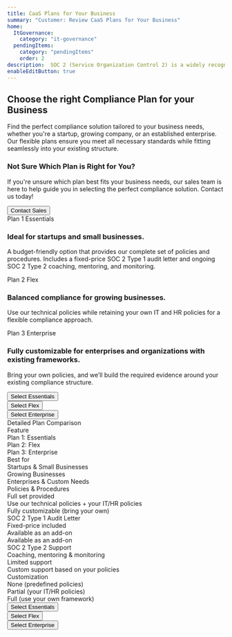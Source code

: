 ```yaml
---
title: CaaS Plans for Your Business
summary: "Customer: Review CaaS Plans for Your Business"
home:
  ItGovernance:
    category: "it-governance"
  pendingItems:
    category: "pendingItems"
    order: 2
description:  SOC 2 (Service Organization Control 2) is a widely recognized framework designed to evaluate and enhance the security, availability, processing integrity, confidentiality, and privacy of service organizations. Choose the right compliance plan for your business.
enableEditButton: true
---
```


<div class="grow">
<section class="py-8 bg-white dark:bg-gray-900 lg:py-24" id="soc2-plans">
  <div class="px-4 mx-auto max-w-8xl lg:px-4">
    <h2 class="mb-4 text-3xl font-bold text-gray-900 lg:font-extrabold lg:text-4xl lg:leading-snug dark:text-white lg:text-center 2xl:px-48">
      Choose the right Compliance Plan for your Business
    </h2>
    <p class="mb-10 text-lg font-normal text-gray-500 dark:text-gray-400 lg:text-center lg:text-xl lg:mb-16">
      Find the perfect compliance solution tailored to your business needs, whether you're a startup, growing company, or an established enterprise.<br />Our flexible plans ensure you meet all necessary standards while fitting seamlessly into your existing structure.
    </p>
    <div class="grid grid-cols-4 md:grid-cols-4 gap-x-16 bg-gray-50 dark:bg-gray-800 p-8 rounded-t-lg">
      <div class="md:block">
        <div class="block w-full p-5 border-gray-200 rounded-lg bg-gray-200 dark:border-gray-600 dark:bg-gray-700"><h3 class="mb-1 text-lg font-bold text-gray-900 dark:text-white">Not Sure Which Plan is Right for You?</h3>
                  <p class="mb-4 text-sm text-gray-500 dark:text-gray-400">If you're unsure which plan best fits your business needs, our sales team is here to help guide you in selecting the perfect compliance solution. Contact us today!</p>
          <a href="https://opsfolio.com/contact" target="_new">
          <button class="block w-full px-6 py-2 font-medium text-l text-center text-gray-900 bg-white border border-gray-200 rounded-lg dark:border-gray-600 dark:bg-gray-800 dark:text-white dark:hover:text-gray-100 hover:bg-gray-100 hover:text-gray-700 dark: dark:hover:bg-gray-700 focus:outline-none focus:z-10 focus:ring-2 focus:ring-gray-700 focus:text-gray-700" title="Contact Sales">Contact Sales</button></a></div>
      </div>
      <div class="mb-8 md:mb-0">
        <span
          class="block text-xl text-gray-900 dark:text-white"
          >Plan 1</span
        >
        <span
          class="block mb-4 text-4xl font-extrabold text-gray-900 dark:text-white"
          >Essentials</span
        >
        <h3 class="mb-1 text-lg font-bold text-gray-900 dark:text-white">
          Ideal for startups and small businesses.
        </h3>
        <p class="mb-4 text-sm text-gray-500 dark:text-gray-400">
          A budget-friendly option that provides our complete set of policies and
procedures. Includes a fixed-price SOC 2 Type 1 audit letter and ongoing SOC 2
Type 2 coaching, mentoring, and monitoring.
        </p>
      </div>
      <div class="mb-8 md:mb-0">
        <span
          class="block text-xl text-gray-900 dark:text-white"
          >Plan 2</span
        >
        <span class="block mb-4 text-4xl font-extrabold text-gray-900 dark:text-white"
          >Flex</span
        >
        <h3 class="mb-1 text-lg font-bold text-gray-900 dark:text-white">
          Balanced compliance for growing businesses.
        </h3>
        <p class="my-4 text-sm text-gray-500 dark:text-gray-400">
          Use our technical policies while retaining your own IT and HR policies for a
flexible compliance approach.
        </p>
      </div>
      <div class="mb-3 md:mb-0">
        <span
          class="block text-xl text-gray-900 dark:text-white"
          >Plan 3</span
        >
        <span
          class="block mb-4 text-4xl font-extrabold text-gray-900 dark:text-white"
          >Enterprise</span>
        <h3 class="mb-1 text-lg font-bold text-gray-900 dark:text-white">
          Fully customizable for enterprises and organizations with
existing frameworks.
        </h3>
        <p class="mb-4 text-sm text-gray-500 dark:text-gray-400">
          Bring your own policies, and we’ll build the required evidence around your
existing compliance structure.
        </p>
      </div>
    </div>
    <div class="grid grid-cols-4 md:grid-cols-4 gap-x-16 bg-gray-50 dark:bg-gray-800 p-8 pt-0 rounded-t-lg">
      <div class="md:block"></div>
      <div class="mb-8 md:mb-0">
        <a href="/expectations/questionnaire/plan-1/general-information-evidence-collection.lhc-form.json/">
        <button
          class="items-center justify-center w-full px-6 py-2 mb-3 text-base font-medium text-center text-white bg-blue-700 dark:bg-blue-600 hover:bg-blue-800 rounded-lg focus:outline-none focus:ring-4 focus:ring-blue-300 dark:hover:bg-blue-700 md:mr-5 md:mb-0" title="Select Essentials"
        >
          Select Essentials</button></a>
      </div>
      <div class="mb-8 md:mb-0">
        <a href="/expectations/questionnaire/plan-2/general-information-evidence-collection.lhc-form.json/">
        <button
          class="items-center justify-center w-full px-6 py-2 mb-3 text-base font-medium text-center text-white bg-purple-700 dark:bg-purple-600 hover:bg-purple-800 rounded-lg focus:outline-none focus:ring-4 focus:ring-purple-300 dark:hover:bg-purple-700 md:mr-5 md:mb-0" title="Select Flex"
        >
          Select Flex</button></a>
      </div>
      <div class="mb-3 md:mb-0">
        <a href="/expectations/questionnaire/plan-3/general-information-evidence-collection.lhc-form.json/">
        <button
          class="items-center justify-center w-full px-6 py-2 mb-3 text-base font-medium text-center text-white bg-pink-700 dark:bg-pink-600 hover:bg-pink-800 rounded-lg focus:outline-none focus:ring-4 focus:ring-pink-300 dark:hover:bg-pink-700 md:mr-5 md:mb-0" title="Select Enterprise"
        >
          Select Enterprise</button></a>
      </div>
    </div>
    <div class="py-8 text-3xl font-bold text-gray-700 dark:text-gray-600 lg:text-center lg:text-xl">Detailed Plan Comparison</div>
    <div class="overflow-x-auto">
      <div class="overflow-hidden">
        <div
          class="grid grid-cols-4 p-4 text-sm font-medium text-gray-900 bg-gray-100 border-b border-gray-200 gap-x-16 dark:bg-gray-800 dark:border-gray-700 dark:text-white"
        >
          <div class="text-xl">Feature</div>
          <div class="text-xl font-bold">Plan 1: Essentials</div>
          <div class="text-xl font-bold">Plan 2: Flex</div>
          <div class="text-xl font-bold">Plan 3: Enterprise</div>
        </div>
        <div
          class="grid grid-cols-4 px-4 py-5 text-sm text-gray-700 border-b border-gray-200 gap-x-16 dark:border-gray-700"
        >
          <div class="text-gray-500 dark:text-gray-400 font-bold">Best for</div>
          <div class="text-gray-500 dark:text-gray-400">Startups & Small Businesses</div>
          <div class="text-gray-500 dark:text-gray-400">Growing Businesses</div>
          <div class="text-gray-500 dark:text-gray-400">Enterprises & Custom Needs</div>
        </div>
        <div
          class="grid grid-cols-4 p-4 text-sm font-medium text-gray-900 bg-gray-100 border-b border-gray-200 gap-x-16 dark:bg-gray-800 dark:border-gray-700 dark:text-white"
        >
          <div class="text-gray-500 dark:text-gray-400">
            Policies & Procedures
          </div>
          <div class="text-green-500">Full set provided</div>
          <div class="text-blue-500">Use our technical policies + your IT/HR policies</div>
          <div class="text-red-500">Fully customizable (bring your own)</div>
        </div>
        <div
          class="grid grid-cols-4 px-4 py-5 text-sm text-gray-700 border-b border-gray-200 gap-x-16 dark:border-gray-700"
        >
          <div class="text-gray-500 dark:text-gray-400">SOC 2 Type 1 Audit Letter</div>
          <div class="text-gray-500 dark:text-gray-400">Fixed-price included</div>
          <div class="text-gray-500 dark:text-gray-400">Available as an add-on</div>
          <div class="text-gray-500 dark:text-gray-400">Available as an add-on</div>
        </div>
        <div
          class="grid grid-cols-4 px-4 py-5 text-sm text-gray-700 border-b border-gray-200 gap-x-16 dark:border-gray-700"
        >
          <div class="text-gray-500 dark:text-gray-400">SOC 2 Type 2 Support</div>
          <div class="text-gray-500 dark:text-gray-400">Coaching, mentoring & monitoring</div>
          <div class="text-gray-500 dark:text-gray-400">Limited support</div>
          <div class="text-gray-500 dark:text-gray-400">Custom support based on your policies</div>
        </div>
        <div
          class="grid grid-cols-4 px-4 py-5 text-sm text-gray-700 border-b border-gray-200 gap-x-16 dark:border-gray-700"
        >
          <div class="text-gray-500 dark:text-gray-400">Customization</div>
          <div class="text-gray-500 dark:text-gray-400">None (predefined policies)</div>
          <div class="text-gray-500 dark:text-gray-400">Partial (your IT/HR policies)</div>
          <div class="text-gray-500 dark:text-gray-400">Full (use your own framework)</div>
        </div>
      </div>
    </div>
    <div class="grid grid-cols-4 md:grid-cols-4 gap-x-16 bg-gray-50 dark:bg-gray-800 p-8 rounded-t-lg">
      <div class="md:block"></div>
      <div class="mb-8 md:mb-0">
        <a href="/expectations/questionnaire/plan-1/general-information-evidence-collection.lhc-form.json/">
        <button
          class="items-center justify-center w-full px-6 py-2 mb-3 text-base font-medium text-center text-white bg-blue-700 dark:bg-blue-600 hover:bg-blue-800 rounded-lg focus:outline-none focus:ring-4 focus:ring-blue-300 dark:hover:bg-blue-700 md:mr-5 md:mb-0" title="Select Essentials"
        >
          Select Essentials</button></a>
      </div>
      <div class="mb-8 md:mb-0">
        <a href="/expectations/questionnaire/plan-2/general-information-evidence-collection.lhc-form.json/">
        <button
          class="items-center justify-center w-full px-6 py-2 mb-3 text-base font-medium text-center text-white bg-purple-700 dark:bg-purple-600 hover:bg-purple-800 rounded-lg focus:outline-none focus:ring-4 focus:ring-purple-300 dark:hover:bg-purple-700 md:mr-5 md:mb-0" title="Select Flex"
        >
          Select Flex</button></a>
      </div>
      <div class="mb-3 md:mb-0">
        <a href="/expectations/questionnaire/plan-3/general-information-evidence-collection.lhc-form.json/">
        <button
          class="items-center justify-center w-full px-6 py-2 mb-3 text-base font-medium text-center text-white bg-pink-700 dark:bg-pink-600 hover:bg-pink-800 rounded-lg focus:outline-none focus:ring-4 focus:ring-pink-300 dark:hover:bg-pink-700 md:mr-5 md:mb-0" title="Select Enterprise"
        >
          Select Enterprise</button></a>
      </div>
    </div>
  </div>
</section>
</div>
